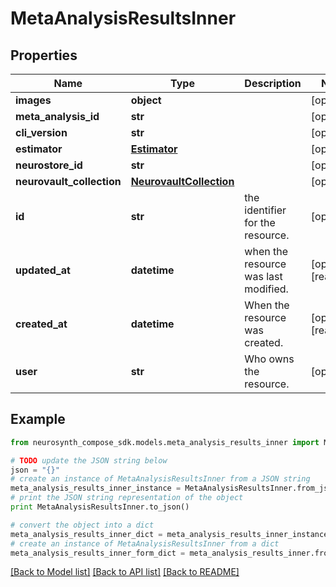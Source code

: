# MetaAnalysisResultsInner


## Properties
Name | Type | Description | Notes
------------ | ------------- | ------------- | -------------
**images** | **object** |  | [optional] 
**meta_analysis_id** | **str** |  | [optional] 
**cli_version** | **str** |  | [optional] 
**estimator** | [**Estimator**](Estimator.md) |  | [optional] 
**neurostore_id** | **str** |  | [optional] 
**neurovault_collection** | [**NeurovaultCollection**](NeurovaultCollection.md) |  | [optional] 
**id** | **str** | the identifier for the resource. | [optional] 
**updated_at** | **datetime** | when the resource was last modified. | [optional] [readonly] 
**created_at** | **datetime** | When the resource was created. | [optional] [readonly] 
**user** | **str** | Who owns the resource. | [optional] 

## Example

```python
from neurosynth_compose_sdk.models.meta_analysis_results_inner import MetaAnalysisResultsInner

# TODO update the JSON string below
json = "{}"
# create an instance of MetaAnalysisResultsInner from a JSON string
meta_analysis_results_inner_instance = MetaAnalysisResultsInner.from_json(json)
# print the JSON string representation of the object
print MetaAnalysisResultsInner.to_json()

# convert the object into a dict
meta_analysis_results_inner_dict = meta_analysis_results_inner_instance.to_dict()
# create an instance of MetaAnalysisResultsInner from a dict
meta_analysis_results_inner_form_dict = meta_analysis_results_inner.from_dict(meta_analysis_results_inner_dict)
```
[[Back to Model list]](../README.md#documentation-for-models) [[Back to API list]](../README.md#documentation-for-api-endpoints) [[Back to README]](../README.md)


